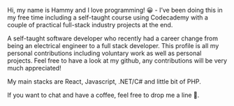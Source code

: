 Hi, my name is Hammy and I love programming! 😀 -  I’ve been doing this in my free time including a self-taught course using Codecademy with a couple of practical full-stack industry projects at the end. 

A self-taught software developer who recently had a career change from being an electrical engineer to a full stack developer. 
This profile is all my personal contributions including voluntary work as well as personal projects. Feel free to have a look at my github, any contributions will be very much appreciated!

My main stacks are React, Javascript, .NET/C# and little bit of PHP.

If you want to chat and have a coffee, feel free to drop me a line 😬.

<!---
hqureshi88/hqureshi88 is a ✨ special ✨ repository because its `README.md` (this file) appears on your GitHub profile.
You can click the Preview link to take a look at your changes.
--->
